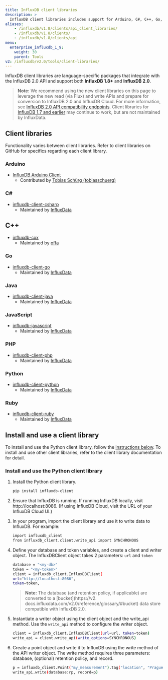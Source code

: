 ```yaml
---
title: InfluxDB client libraries
description: >
  InfluxDB client libraries includes support for Arduino, C#, C++, Go, Java, JavaScript, PHP, Python, and Ruby.
aliases:
    - /influxdb/v1.8/clients/api_client_libraries/
    - /influxdb/v1.8/clients/
    - /influxdb/v1.8/clients/api
menu:
  enterprise_influxdb_1_9:
    weight: 30
    parent: Tools
v2: /influxdb/v2.0/tools/client-libraries/
---
```


InfluxDB client libraries are language-specific packages that integrate with the InfluxDB 2.0 API and support both **InfluxDB 1.8+** and **InfluxDB 2.0**.

>**Note:** We recommend using the new client libraries on this page to leverage the new read (via Flux) and write APIs and prepare for conversion to InfluxDB 2.0 and InfluxDB Cloud. For more information, see [InfluxDB 2.0 API compatibility endpoints](/influxdb/v1.8/tools/api/#influxdb-2-0-api-compatibility-endpoints). Client libraries for [InfluxDB 1.7 and earlier](/influxdb/v1.7/tools/api_client_libraries/) may continue to work, but are not maintained by InfluxData.

## Client libraries

Functionality varies between client libraries. Refer to client libraries on GitHub for specifics regarding each client library.

### Arduino

- [InfluxDB Arduino Client](https://github.com/tobiasschuerg/InfluxDB-Client-for-Arduino)
  - Contributed by [Tobias Schürg (tobiasschuerg)](https://github.com/tobiasschuerg)

### C\#

- [influxdb-client-csharp](https://github.com/influxdata/influxdb-client-csharp)
  - Maintained by [InfluxData](https://github.com/influxdata)

## C++
* [influxdb-cxx](https://github.com/offa/influxdb-cxx)
  * Maintained by [offa](https://github.com/offa)

### Go

- [influxdb-client-go](https://github.com/influxdata/influxdb-client-go)
  - Maintained by [InfluxData](https://github.com/influxdata)

### Java

- [influxdb-client-java](https://github.com/influxdata/influxdb-client-java)
   - Maintained by [InfluxData](https://github.com/influxdata)

### JavaScript

* [influxdb-javascript](https://github.com/influxdata/influxdb-client-js)
   - Maintained by [InfluxData](https://github.com/influxdata)

### PHP

- [influxdb-client-php](https://github.com/influxdata/influxdb-client-php)
   - Maintained by [InfluxData](https://github.com/influxdata)

### Python

* [influxdb-client-python](https://github.com/influxdata/influxdb-client-python)
   - Maintained by [InfluxData](https://github.com/influxdata)

### Ruby

- [influxdb-client-ruby](https://github.com/influxdata/influxdb-client-ruby)
   - Maintained by [InfluxData](https://github.com/influxdata)

## Install and use a client library

To install and use the Python client library, follow the [instructions below](#install-and-use-the-python-client-library). To install and use other client libraries, refer to the client library documentation for detail.

### Install and use the Python client library

1. Install the Python client library.

    ```sh
    pip install influxdb-client
    ```

2. Ensure that InfluxDB is running. If running InfluxDB locally, visit http://localhost:8086. (If using InfluxDB Cloud, visit the URL of your InfluxDB Cloud UI.)

3. In your program, import the client library and use it to write data to InfluxDB. For example:

    ```sh
    import influxdb_client
    from influxdb_client.client.write_api import SYNCHRONOUS
    ```

4. Define your database and token variables, and create a client and writer object. The InfluxDBClient object takes 2 parameters: `url` and `token`

    ```sh
    database = "<my-db>"
    token = "<my-token>"
    client = influxdb_client.InfluxDBClient(
    url="http://localhost:8086",
    token=token,
    ```

    > **Note:** The database (and retention policy, if applicable) are converted to a [bucket](https://v2. docs.influxdata.com/v2.0/reference/glossary/#bucket) data store compatible with InfluxDB 2.0.

5. Instantiate a writer object using the client object and the write_api method. Use the `write_api` method to configure the writer object.

    ```sh
    client = influxdb_client.InfluxDBClient(url=url, token=token)
    write_api = client.write_api(write_options=SYNCHRONOUS)
    ```

6. Create a point object and write it to InfluxDB using the write method of the API writer object. The write method requires three parameters: database, (optional) retention policy, and record.

    ```sh
    p = influxdb_client.Point("my_measurement").tag("location", "Prague").field("temperature", 25.3)
    write_api.write(database:rp, record=p)
    ```
